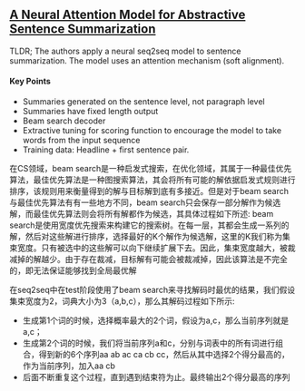 ## [A Neural Attention Model for Abstractive Sentence Summarization](http://arxiv.org/abs/1509.00685)

TLDR; The authors apply a neural seq2seq model to sentence summarization. The model uses an attention mechanism (soft alignment).


#### Key Points

- Summaries generated on the sentence level, not paragraph level
- Summaries have fixed length output
- Beam search decoder
- Extractive tuning for scoring function to encourage the model to take words from the input sequence
- Training data: Headline + first sentence pair.


在CS领域，beam search是一种启发式搜索，在优化领域，其属于一种最佳优先算法，最佳优先算法是一种图搜索算法，其会将所有可能的解依据启发式规则进行排序，该规则用来衡量得到的解与目标解到底有多接近。但是对于beam search与最佳优先算法有有一些地方不同，beam search只会保存一部分解作为候选解，而最佳优先算法则会将所有解都作为候选，其具体过程如下所述:
beam search是使用宽度优先搜索来构建它的搜索树。在每一层，其都会生成一系列的解，然后对这些解进行排序，选择最好的K个解作为候选解，这里的K我们称为集束宽度。只有被选中的这些解可以向下继续扩展下去。因此，集束宽度越大，被裁减掉的解越少。由于存在裁减，目标解有可能会被裁减掉，因此该算法是不完全的，即无法保证能够找到全局最优解

在seq2seq中在test阶段使用了beam search来寻找解码时最优的结果，我们假设集束宽度为2，词典大小为3（a,b,c），那么其解码过程如下所示:

- 生成第1个词的时候，选择概率最大的2个词，假设为a,c，那么当前序列就是a,c；
- 生成第2个词的时候，我们将当前序列a和c，分别与词表中的所有词进行组合，得到新的6个序列aa ab ac ca cb cc，然后从其中选择2个得分最高的，作为当前序列，加入aa cb
- 后面不断重复这个过程，直到遇到结束符为止。最终输出2个得分最高的序列
